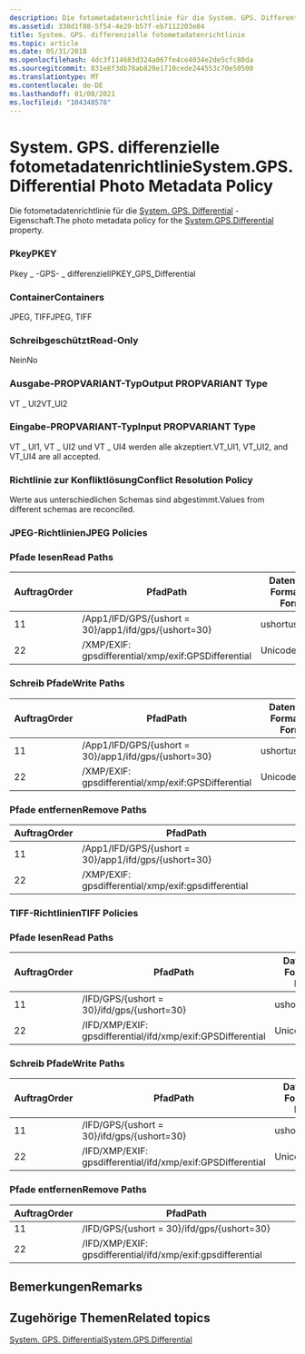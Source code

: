 ```yaml
---
description: Die fotometadatenrichtlinie für die System. GPS. Differential-Eigenschaft.
ms.assetid: 330d1f88-5f54-4e29-b57f-eb7112203e04
title: System. GPS. differenzielle fotometadatenrichtlinie
ms.topic: article
ms.date: 05/31/2018
ms.openlocfilehash: 4dc3f114683d324a067fe4ce4034e2de5cfc88da
ms.sourcegitcommit: 831e8f3db78ab820e1710cede244553c70e50500
ms.translationtype: MT
ms.contentlocale: de-DE
ms.lasthandoff: 01/08/2021
ms.locfileid: "104348578"
---
```

# <a name="systemgpsdifferential-photo-metadata-policy"></a><span data-ttu-id="9a7d3-103">System. GPS. differenzielle fotometadatenrichtlinie</span><span class="sxs-lookup"><span data-stu-id="9a7d3-103">System.GPS.Differential Photo Metadata Policy</span></span>

<span data-ttu-id="9a7d3-104">Die fotometadatenrichtlinie für die [System. GPS. Differential](../properties/props-system-gps-differential.md) -Eigenschaft.</span><span class="sxs-lookup"><span data-stu-id="9a7d3-104">The photo metadata policy for the [System.GPS.Differential](../properties/props-system-gps-differential.md) property.</span></span>

### <a name="pkey"></a><span data-ttu-id="9a7d3-105">Pkey</span><span class="sxs-lookup"><span data-stu-id="9a7d3-105">PKEY</span></span>

<span data-ttu-id="9a7d3-106">Pkey \_ -GPS- \_ differenziell</span><span class="sxs-lookup"><span data-stu-id="9a7d3-106">PKEY\_GPS\_Differential</span></span>

### <a name="containers"></a><span data-ttu-id="9a7d3-107">Container</span><span class="sxs-lookup"><span data-stu-id="9a7d3-107">Containers</span></span>

<span data-ttu-id="9a7d3-108">JPEG, TIFF</span><span class="sxs-lookup"><span data-stu-id="9a7d3-108">JPEG, TIFF</span></span>

### <a name="read-only"></a><span data-ttu-id="9a7d3-109">Schreibgeschützt</span><span class="sxs-lookup"><span data-stu-id="9a7d3-109">Read-Only</span></span>

<span data-ttu-id="9a7d3-110">Nein</span><span class="sxs-lookup"><span data-stu-id="9a7d3-110">No</span></span>

### <a name="output-propvariant-type"></a><span data-ttu-id="9a7d3-111">Ausgabe-PROPVARIANT-Typ</span><span class="sxs-lookup"><span data-stu-id="9a7d3-111">Output PROPVARIANT Type</span></span>

<span data-ttu-id="9a7d3-112">VT \_ UI2</span><span class="sxs-lookup"><span data-stu-id="9a7d3-112">VT\_UI2</span></span>

### <a name="input-propvariant-type"></a><span data-ttu-id="9a7d3-113">Eingabe-PROPVARIANT-Typ</span><span class="sxs-lookup"><span data-stu-id="9a7d3-113">Input PROPVARIANT Type</span></span>

<span data-ttu-id="9a7d3-114">VT \_ UI1, VT \_ UI2 und VT \_ UI4 werden alle akzeptiert.</span><span class="sxs-lookup"><span data-stu-id="9a7d3-114">VT\_UI1, VT\_UI2, and VT\_UI4 are all accepted.</span></span>

### <a name="conflict-resolution-policy"></a><span data-ttu-id="9a7d3-115">Richtlinie zur Konfliktlösung</span><span class="sxs-lookup"><span data-stu-id="9a7d3-115">Conflict Resolution Policy</span></span>

<span data-ttu-id="9a7d3-116">Werte aus unterschiedlichen Schemas sind abgestimmt.</span><span class="sxs-lookup"><span data-stu-id="9a7d3-116">Values from different schemas are reconciled.</span></span>

### <a name="jpeg-policies"></a><span data-ttu-id="9a7d3-117">JPEG-Richtlinien</span><span class="sxs-lookup"><span data-stu-id="9a7d3-117">JPEG Policies</span></span>

### <a name="read-paths"></a><span data-ttu-id="9a7d3-118">Pfade lesen</span><span class="sxs-lookup"><span data-stu-id="9a7d3-118">Read Paths</span></span>



| <span data-ttu-id="9a7d3-119">Auftrag</span><span class="sxs-lookup"><span data-stu-id="9a7d3-119">Order</span></span> | <span data-ttu-id="9a7d3-120">Pfad</span><span class="sxs-lookup"><span data-stu-id="9a7d3-120">Path</span></span>                      | <span data-ttu-id="9a7d3-121">Datenträger Format</span><span class="sxs-lookup"><span data-stu-id="9a7d3-121">Disk Format</span></span> |
|-------|---------------------------|-------------|
| <span data-ttu-id="9a7d3-122">1</span><span class="sxs-lookup"><span data-stu-id="9a7d3-122">1</span></span>     | <span data-ttu-id="9a7d3-123">/App1/IFD/GPS/{ushort = 30}</span><span class="sxs-lookup"><span data-stu-id="9a7d3-123">/app1/ifd/gps/{ushort=30}</span></span> | <span data-ttu-id="9a7d3-124">ushort</span><span class="sxs-lookup"><span data-stu-id="9a7d3-124">ushort</span></span>      |
| <span data-ttu-id="9a7d3-125">2</span><span class="sxs-lookup"><span data-stu-id="9a7d3-125">2</span></span>     | <span data-ttu-id="9a7d3-126">/XMP/EXIF: gpsdifferential</span><span class="sxs-lookup"><span data-stu-id="9a7d3-126">/xmp/exif:GPSDifferential</span></span> | <span data-ttu-id="9a7d3-127">Unicode</span><span class="sxs-lookup"><span data-stu-id="9a7d3-127">unicode</span></span>     |



 

### <a name="write-paths"></a><span data-ttu-id="9a7d3-128">Schreib Pfade</span><span class="sxs-lookup"><span data-stu-id="9a7d3-128">Write Paths</span></span>



| <span data-ttu-id="9a7d3-129">Auftrag</span><span class="sxs-lookup"><span data-stu-id="9a7d3-129">Order</span></span> | <span data-ttu-id="9a7d3-130">Pfad</span><span class="sxs-lookup"><span data-stu-id="9a7d3-130">Path</span></span>                      | <span data-ttu-id="9a7d3-131">Datenträger Format</span><span class="sxs-lookup"><span data-stu-id="9a7d3-131">Disk Format</span></span> |
|-------|---------------------------|-------------|
| <span data-ttu-id="9a7d3-132">1</span><span class="sxs-lookup"><span data-stu-id="9a7d3-132">1</span></span>     | <span data-ttu-id="9a7d3-133">/App1/IFD/GPS/{ushort = 30}</span><span class="sxs-lookup"><span data-stu-id="9a7d3-133">/app1/ifd/gps/{ushort=30}</span></span> | <span data-ttu-id="9a7d3-134">ushort</span><span class="sxs-lookup"><span data-stu-id="9a7d3-134">ushort</span></span>      |
| <span data-ttu-id="9a7d3-135">2</span><span class="sxs-lookup"><span data-stu-id="9a7d3-135">2</span></span>     | <span data-ttu-id="9a7d3-136">/XMP/EXIF: gpsdifferential</span><span class="sxs-lookup"><span data-stu-id="9a7d3-136">/xmp/exif:GPSDifferential</span></span> | <span data-ttu-id="9a7d3-137">Unicode</span><span class="sxs-lookup"><span data-stu-id="9a7d3-137">unicode</span></span>     |



 

### <a name="remove-paths"></a><span data-ttu-id="9a7d3-138">Pfade entfernen</span><span class="sxs-lookup"><span data-stu-id="9a7d3-138">Remove Paths</span></span>



| <span data-ttu-id="9a7d3-139">Auftrag</span><span class="sxs-lookup"><span data-stu-id="9a7d3-139">Order</span></span> | <span data-ttu-id="9a7d3-140">Pfad</span><span class="sxs-lookup"><span data-stu-id="9a7d3-140">Path</span></span>                      |
|-------|---------------------------|
| <span data-ttu-id="9a7d3-141">1</span><span class="sxs-lookup"><span data-stu-id="9a7d3-141">1</span></span>     | <span data-ttu-id="9a7d3-142">/App1/IFD/GPS/{ushort = 30}</span><span class="sxs-lookup"><span data-stu-id="9a7d3-142">/app1/ifd/gps/{ushort=30}</span></span> |
| <span data-ttu-id="9a7d3-143">2</span><span class="sxs-lookup"><span data-stu-id="9a7d3-143">2</span></span>     | <span data-ttu-id="9a7d3-144">/XMP/EXIF: gpsdifferential</span><span class="sxs-lookup"><span data-stu-id="9a7d3-144">/xmp/exif:gpsdifferential</span></span> |



 

### <a name="tiff-policies"></a><span data-ttu-id="9a7d3-145">TIFF-Richtlinien</span><span class="sxs-lookup"><span data-stu-id="9a7d3-145">TIFF Policies</span></span>

### <a name="read-paths"></a><span data-ttu-id="9a7d3-146">Pfade lesen</span><span class="sxs-lookup"><span data-stu-id="9a7d3-146">Read Paths</span></span>



| <span data-ttu-id="9a7d3-147">Auftrag</span><span class="sxs-lookup"><span data-stu-id="9a7d3-147">Order</span></span> | <span data-ttu-id="9a7d3-148">Pfad</span><span class="sxs-lookup"><span data-stu-id="9a7d3-148">Path</span></span>                          | <span data-ttu-id="9a7d3-149">Datenträger Format</span><span class="sxs-lookup"><span data-stu-id="9a7d3-149">Disk Format</span></span> |
|-------|-------------------------------|-------------|
| <span data-ttu-id="9a7d3-150">1</span><span class="sxs-lookup"><span data-stu-id="9a7d3-150">1</span></span>     | <span data-ttu-id="9a7d3-151">/IFD/GPS/{ushort = 30}</span><span class="sxs-lookup"><span data-stu-id="9a7d3-151">/ifd/gps/{ushort=30}</span></span>          | <span data-ttu-id="9a7d3-152">ushort</span><span class="sxs-lookup"><span data-stu-id="9a7d3-152">ushort</span></span>      |
| <span data-ttu-id="9a7d3-153">2</span><span class="sxs-lookup"><span data-stu-id="9a7d3-153">2</span></span>     | <span data-ttu-id="9a7d3-154">/IFD/XMP/EXIF: gpsdifferential</span><span class="sxs-lookup"><span data-stu-id="9a7d3-154">/ifd/xmp/exif:GPSDifferential</span></span> | <span data-ttu-id="9a7d3-155">Unicode</span><span class="sxs-lookup"><span data-stu-id="9a7d3-155">unicode</span></span>     |



 

### <a name="write-paths"></a><span data-ttu-id="9a7d3-156">Schreib Pfade</span><span class="sxs-lookup"><span data-stu-id="9a7d3-156">Write Paths</span></span>



| <span data-ttu-id="9a7d3-157">Auftrag</span><span class="sxs-lookup"><span data-stu-id="9a7d3-157">Order</span></span> | <span data-ttu-id="9a7d3-158">Pfad</span><span class="sxs-lookup"><span data-stu-id="9a7d3-158">Path</span></span>                          | <span data-ttu-id="9a7d3-159">Datenträger Format</span><span class="sxs-lookup"><span data-stu-id="9a7d3-159">Disk Format</span></span> |
|-------|-------------------------------|-------------|
| <span data-ttu-id="9a7d3-160">1</span><span class="sxs-lookup"><span data-stu-id="9a7d3-160">1</span></span>     | <span data-ttu-id="9a7d3-161">/IFD/GPS/{ushort = 30}</span><span class="sxs-lookup"><span data-stu-id="9a7d3-161">/ifd/gps/{ushort=30}</span></span>          | <span data-ttu-id="9a7d3-162">ushort</span><span class="sxs-lookup"><span data-stu-id="9a7d3-162">ushort</span></span>      |
| <span data-ttu-id="9a7d3-163">2</span><span class="sxs-lookup"><span data-stu-id="9a7d3-163">2</span></span>     | <span data-ttu-id="9a7d3-164">/IFD/XMP/EXIF: gpsdifferential</span><span class="sxs-lookup"><span data-stu-id="9a7d3-164">/ifd/xmp/exif:GPSDifferential</span></span> | <span data-ttu-id="9a7d3-165">Unicode</span><span class="sxs-lookup"><span data-stu-id="9a7d3-165">unicode</span></span>     |



 

### <a name="remove-paths"></a><span data-ttu-id="9a7d3-166">Pfade entfernen</span><span class="sxs-lookup"><span data-stu-id="9a7d3-166">Remove Paths</span></span>



| <span data-ttu-id="9a7d3-167">Auftrag</span><span class="sxs-lookup"><span data-stu-id="9a7d3-167">Order</span></span> | <span data-ttu-id="9a7d3-168">Pfad</span><span class="sxs-lookup"><span data-stu-id="9a7d3-168">Path</span></span>                          |
|-------|-------------------------------|
| <span data-ttu-id="9a7d3-169">1</span><span class="sxs-lookup"><span data-stu-id="9a7d3-169">1</span></span>     | <span data-ttu-id="9a7d3-170">/IFD/GPS/{ushort = 30}</span><span class="sxs-lookup"><span data-stu-id="9a7d3-170">/ifd/gps/{ushort=30}</span></span>          |
| <span data-ttu-id="9a7d3-171">2</span><span class="sxs-lookup"><span data-stu-id="9a7d3-171">2</span></span>     | <span data-ttu-id="9a7d3-172">/IFD/XMP/EXIF: gpsdifferential</span><span class="sxs-lookup"><span data-stu-id="9a7d3-172">/ifd/xmp/exif:gpsdifferential</span></span> |



 

## <a name="remarks"></a><span data-ttu-id="9a7d3-173">Bemerkungen</span><span class="sxs-lookup"><span data-stu-id="9a7d3-173">Remarks</span></span>

## <a name="related-topics"></a><span data-ttu-id="9a7d3-174">Zugehörige Themen</span><span class="sxs-lookup"><span data-stu-id="9a7d3-174">Related topics</span></span>

<dl> <dt>

[<span data-ttu-id="9a7d3-175">System. GPS. Differential</span><span class="sxs-lookup"><span data-stu-id="9a7d3-175">System.GPS.Differential</span></span>](../properties/props-system-gps-differential.md)
</dt> </dl>

 

 
